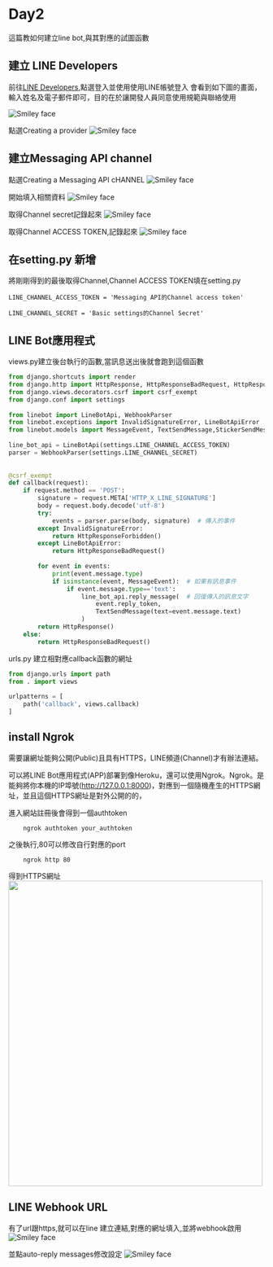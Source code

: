 # Day2 

這篇教如何建立line bot,與其對應的試圖函數


## 建立 LINE Developers

前往<a href = "https://developers.line.biz/zh-hant/">LINE Developers</a>,點選登入並使用使用LINE帳號登入
會看到如下圖的畫面，輸入姓名及電子郵件即可，目的在於讓開發人員同意使用規範與聯絡使用

<img src="1.PNG" alt="Smiley face">



點選Creating a provider
<img src="2.PNG" alt="Smiley face">
## 建立Messaging API channel

點選Creating a Messaging API cHANNEL
<img src="3.PNG" alt="Smiley face">

開始填入相關資料
<img src="4.PNG" alt="Smiley face">

取得Channel secret記錄起來
<img src="5.PNG" alt="Smiley face">

取得Channel ACCESS TOKEN,記錄起來
<img src="6.PNG" alt="Smiley face">

## 在setting.py 新增
將剛剛得到的最後取得Channel,Channel ACCESS TOKEN填在setting.py
```
LINE_CHANNEL_ACCESS_TOKEN = 'Messaging API的Channel access token'
 
LINE_CHANNEL_SECRET = 'Basic settings的Channel Secret'
```

## LINE Bot應用程式
views.py建立後台執行的函數,當訊息送出後就會跑到這個函數
```python 
from django.shortcuts import render
from django.http import HttpResponse, HttpResponseBadRequest, HttpResponseForbidden
from django.views.decorators.csrf import csrf_exempt
from django.conf import settings
 
from linebot import LineBotApi, WebhookParser
from linebot.exceptions import InvalidSignatureError, LineBotApiError
from linebot.models import MessageEvent, TextSendMessage,StickerSendMessage,ImageSendMessage
 
line_bot_api = LineBotApi(settings.LINE_CHANNEL_ACCESS_TOKEN)
parser = WebhookParser(settings.LINE_CHANNEL_SECRET)
 
 
@csrf_exempt
def callback(request): 
    if request.method == 'POST':        
        signature = request.META['HTTP_X_LINE_SIGNATURE']
        body = request.body.decode('utf-8') 
        try:
            events = parser.parse(body, signature)  # 傳入的事件
        except InvalidSignatureError:
            return HttpResponseForbidden()
        except LineBotApiError:
            return HttpResponseBadRequest()
 
        for event in events:
            print(event.message.type)
            if isinstance(event, MessageEvent):  # 如果有訊息事件
                if event.message.type=='text':  
                    line_bot_api.reply_message(  # 回復傳入的訊息文字
                        event.reply_token,                       
                        TextSendMessage(text=event.message.text)
                    )  
        return HttpResponse()
    else:
        return HttpResponseBadRequest()
```

urls.py 建立相對應callback函數的網址

```python
from django.urls import path
from . import views
 
urlpatterns = [
    path('callback', views.callback)
]

```


## install Ngrok

需要讓網址能夠公開(Public)且具有HTTPS，LINE頻道(Channel)才有辦法連結。

可以將LINE Bot應用程式(APP)部署到像Heroku，還可以使用Ngrok。Ngrok。是能夠將你本機的IP埠號(http://127.0.0.1:8000)，對應到一個隨機產生的HTTPS網址，並且這個HTTPS網址是對外公開的的，

進入網站註冊後會得到一個authtoken

```
    ngrok authtoken your_authtoken
```
之後執行,80可以修改自行對應的port
```
    ngrok http 80
```
得到HTTPS網址<br>
<img src="12.PNG" width="500" height="600">

## LINE Webhook URL
有了url跟https,就可以在line 建立連結,對應的網址填入,並將webhook啟用
<img src="8.PNG" alt="Smiley face">


並點auto-reply messages修改設定
<img src="11.PNG" alt="Smiley face">











